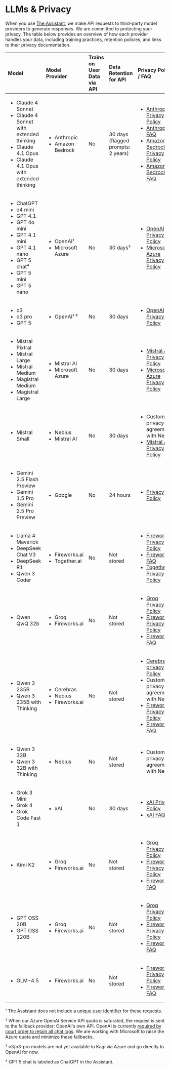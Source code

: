 # LLMs & Privacy

When you use [The Assistant](./assistant.md), we make API requests to third-party model providers to generate responses. We are committed to protecting your privacy. The table below provides an overview of how each provider handles your data, including training practices, retention policies, and links to their privacy documentation.

| Model                                                                                                                                                                                                                                                                             | Model Provider                                       | Trains on User Data via API | Data Retention for API             | Privacy Policy / FAQ                                                                                                                                                                                                                                                                                                                                                                                     |
| :-------------------------------------------------------------------------------------------------------------------------------------------------------------------------------------------------------------------------------------------------------------------------------- | :--------------------------------------------------- | :-------------------------- | :--------------------------------- | :------------------------------------------------------------------------------------------------------------------------------------------------------------------------------------------------------------------------------------------------------------------------------------------------------------------------------------------------------------------------------------------------------- |
| <ul><li>Claude 4 Sonnet</li><li>Claude 4 Sonnet with extended thinking</li><li>Claude 4.1 Opus</li><li>Claude 4.1 Opus with extended thinking</li></ul>     | <ul><li>Anthropic</li><li>Amazon Bedrock</li></ul>   | No                          | 30 days (flagged prompts: 2 years) | <ul><li>[Anthropic Privacy Policy](https://www.anthropic.com/legal/privacy)</li><li>[Anthropic FAQ](https://privacy.anthropic.com/en/articles/7996866-how-long-do-you-store-personal-data)</li><li>[Amazon Bedrock Privacy Policy](https://docs.aws.amazon.com/bedrock/latest/userguide/)</li><li>[Amazon Bedrock FAQ](https://docs.aws.amazon.com/nova/latest/userguide/responsible-use.html)</li></ul> |
| <ul><li>ChatGPT</li><li>o4 mini</li><li>GPT 4.1</li><li>GPT 4o mini</li><li>GPT 4.1 mini</li><li>GPT 4.1 nano</li><li>GPT 5 chat⁴</li><li>GPT 5 mini</li><li>GPT 5 nano</li></ul>                                                                                                                         | <ul><li>OpenAI¹</li><li>Microsoft Azure</li></ul>     | No                          | 30 days²                            | <ul><li>[OpenAI Privacy Policy](https://openai.com/enterprise-privacy/)</li><li>[Microsoft Azure Privacy Policy](https://learn.microsoft.com/en-us/azure/machine-learning/concept-data-privacy?view=azureml-api-2)</li></ul>                                                                                                                                                                             |
| <ul><li>o3</li><li>o3 pro</li><li>GPT 5</li></ul>                                                                                                                         | <ul><li>OpenAI¹ ³</li></ul>     | No                          | 30 days                            | <ul><li>[OpenAI Privacy Policy](https://openai.com/enterprise-privacy/)</li></ul>                                                                                                                                                                             |
| <ul><li>Mistral Pixtral</li><li>Mistral Large</li><li>Mistral Medium</li><li>Magistral Medium</li><li>Magistral Large</li></ul>                                                                                                                                                                               | <ul><li>Mistral AI</li><li>Microsoft Azure</li></ul> | No                          | 30 days                            | <ul><li>[Mistral AI Privacy Policy](https://mistral.ai/terms/)</li><li>[Microsoft Azure Privacy Policy](https://learn.microsoft.com/en-us/azure/machine-learning/concept-data-privacy?view=azureml-api-2)</li></ul>                                                                                                                                                                                      |
| <ul><li>Mistral Small</li></ul>                                                                                                                                                                              | <ul><li>Nebius</li><li>Mistral AI</li></ul> | No                          | 30 days                            | <ul><li>Custom privacy agreement with Nebius</li><li>[Mistral AI Privacy Policy](https://mistral.ai/terms/)</li></ul>                                                                                                                                                                                      |
| <ul><li>Gemini 2.5 Flash Preview</li><li>Gemini 1.5 Pro</li><li>Gemini 2.5 Pro Preview</li></ul>                                                                                                                                                         | <ul><li>Google</li></ul>                             | No                          | 24 hours                           | <ul><li>[Privacy Policy](https://cloud.google.com/vertex-ai/generative-ai/docs/data-governance#prediction)</li></ul>                                                                                                                                                                                                                                                                                     |
| <ul><li>Llama 4 Maverick</li><li>DeepSeek Chat V3</li><li>DeepSeek R1</li><li>Qwen 3 Coder</li></ul> | <ul><li>Fireworks.ai</li><li>Together.ai</li></ul>   | No                          | Not stored                         | <ul><li>[Fireworks.ai Privacy Policy](https://fireworks.ai/privacy-policy)</li><li>[Fireworks.ai FAQ](https://docs.fireworks.ai/guides/security_compliance/data_handling)</li><li>[Together.ai Privacy Policy](https://www.together.ai/privacy)</li></ul>                                                                                |
| <ul><li>Qwen QwQ 32b</li></ul> | <ul><li>Groq</li><li>Fireworks.ai</li></ul>   | No                          | Not stored                         | <ul><li>[Groq Privacy Policy](https://groq.com/privacy-policy/)</li><li>[Fireworks.ai Privacy Policy](https://fireworks.ai/privacy-policy)</li><li>[Fireworks.ai FAQ](https://docs.fireworks.ai/guides/security_compliance/data_handling)</li></ul>                                                                                |
| <ul><li>Qwen 3 235B</li><li>Qwen 3 235B with Thinking</li></ul> | <ul><li>Cerebras</li><li>Nebius</li><li>Fireworks.ai</li></ul>   | No                          | Not stored                         | <ul><li>[Cerebras privacy Policy](https://www.cerebras.ai/policies)</li><li>Custom privacy agreement with Nebius</li><li>[Fireworks.ai Privacy Policy](https://fireworks.ai/privacy-policy)</li><li>[Fireworks.ai FAQ](https://docs.fireworks.ai/guides/security_compliance/data_handling)</li></ul>                                                                                |
| <ul><li>Qwen 3 32B</li><li>Qwen 3 32B with Thinking</li></ul> | <ul><li>Nebius</li></ul>   | No                          | Not stored                         | <ul><li>Custom privacy agreement with Nebius</li></ul>                                                                                |
| <ul><li>Grok 3 Mini</li><li>Grok 4</li><li>Grok Code Fast 1</li></ul>                                                                                                                                                                                                                                      | <ul><li>xAI</li></ul>                                | No                          | 30 days                            | <ul><li>[xAI Privacy Policy](https://x.ai/legal/privacy-policy)</li><li>[xAI FAQ](https://docs.x.ai/docs/faq#does-xai-train-on-customers-api-requests)</li></ul>                                                                                                                                                                                                                                         |
| <ul><li>Kimi K2</li></ul>                                                                                                                                                                                                                                      | <ul><li>Groq</li><li>Fireworks.ai</li></ul>                                | No                          | Not stored                            | <ul><li>[Groq Privacy Policy](https://groq.com/privacy-policy/)</li><li>[Fireworks.ai Privacy Policy](https://fireworks.ai/privacy-policy)</li><li>[Fireworks.ai FAQ](https://docs.fireworks.ai/guides/security_compliance/data_handling)</li></ul>                                                                                                                                                                                                                                         |
| <ul><li>GPT OSS 20B</li><li>GPT OSS 120B</li></ul>                                                                                                                                                                                                                                      | <ul><li>Groq</li><li>Fireworks.ai</li></ul>                                | No                          | Not stored                            | <ul><li>[Groq Privacy Policy](https://groq.com/privacy-policy/)</li><li>[Fireworks.ai Privacy Policy](https://fireworks.ai/privacy-policy)</li><li>[Fireworks.ai FAQ](https://docs.fireworks.ai/guides/security_compliance/data_handling)</li></ul>                                                                                                                                                                                                                                         |
| <ul><li>GLM-4.5</li></ul>                                                                                                                                                                                                                                      | <ul><li>Fireworks.ai</li></ul>                                | No                          | Not stored                            | <ul><li>[Fireworks.ai Privacy Policy](https://fireworks.ai/privacy-policy)</li><li>[Fireworks.ai FAQ](https://docs.fireworks.ai/guides/security_compliance/data_handling)</li></ul>                                                                                                                                                                                                                                         |

¹ The Assistant does not include a [unique user identifier](https://platform.openai.com/docs/guides/safety-best-practices#end-user-ids) for these requests.

² When our Azure OpenAI Service API quota is saturated, the request is sent to the fallback provider: OpenAI's own API. OpenAI is currently [required by court order to retain all chat logs](https://openai.com/index/response-to-nyt-data-demands/).
We are working with Microsoft to raise the Azure quota and minimize these fallbacks.

³ o3/o3-pro models are not yet available to Kagi via Azure and go directly to OpenAI for now.

⁴ GPT 5 chat is labeled as ChatGPT in the Assistant.
